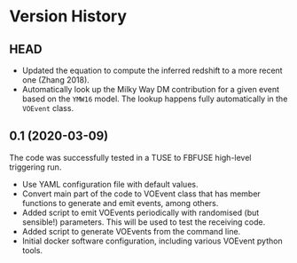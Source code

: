 # Version History #

## HEAD ##

* Updated the equation to compute the inferred redshift to a more recent one (Zhang 2018).
* Automatically look up the Milky Way DM contribution for a given event based on the `YMW16` model. The lookup happens fully automatically in the `VOEvent` class.

## 0.1 (2020-03-09) ##

The code was successfully tested in a TUSE to FBFUSE high-level triggering run.

* Use YAML configuration file with default values.
* Convert main part of the code to VOEvent class that has member functions to generate and emit events, among others.
* Added script to emit VOEvents periodically with randomised (but sensible!) parameters. This will be used to test the receiving code.
* Added script to generate VOEvents from the command line.
* Initial docker software configuration, including various VOEvent python tools.
